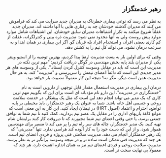 <div dir="rtl">

## رهبر خدمتگزار
 
به نظر می رسد که نوعی بیماری خطرناک به مدیران جدید سرایت می کند که فراموش می کنند که مدیران گذشته خودشان چه بد رفتاری هایی با آنها داشته اند. مدیران جدید غفلتاً شروع میکنند به تکرار اشتباهات مدیران سابق خودشان. این اشتباهات شامل موارد موارد پیش روست ولی به آنها محدود نمی شود: مدیریت ذره بینی و کنترلگرانه، غفلت از کم کاری بعضی افراد، و استخدام افراد بله قربان گو. اگر این بیماری در همان ابتدا و به سرعت درمان نشود، می تواند کل تیم را به کشتن دهد. 

وقتی که برای اولین بار به پست مدیریت ارتقا پیدا کردیم، بهترین توصیه را از استیو وینتر یکی از مدیران بلند پایه بخش مهندسی در گوگل دریافت کردیم: "مهم ترین نکته در مدیریت این است که باید در مقابل وسوسه کنترل کردن ایستاد.". یکی از وسوسه های هر مدیر جدیدی این است که دائماً اعضای تیمش را سرپرستی و "مدیریت" کند. به هر حال مدیریت همن است دیگر، مگر نه؟ نتیجه این کار معمولاً مصیبت بار خواهد بود. 

درمان این بیماری در مدیریت استعمال مقدار قابل توجهی از دارویی است به نام "خدمتگزاری در مدیریت". این دارو نام مؤدبانه ای است برای این که بگوییم مهم ترین کاری که یک مدیر می تواند انجام دهد این است که مثل یک پیشکار، در خدمت سلامت روحی و جسمی اهل خانه باشد. شما به عنوان یک رهبر خدمتگزار، باید محیطی بر پایه تواضع، احترام و اعتماد (اصول HRT) در تیمتان ایجاد کنید. این کار به این معنی است که موانع کاغذ بازیهای اداری را در مقابل یک عضو تیم بردارید، کمک کنید تا تیم شما به توافق جمعی برسد، یا حتی وقتی اعضای تیم شما مجبورند که تا دیروقت کار کنند برایشان شام تهیه کنید. یک مدیر خدمتگزار، چاله های سر راه تیم را پر می کند تا مسیر برای مهندسین هموار شود، و از این که دست خود را به کار آلوده کند هراسی ندارد. تنها "مدیریتی" که یک رهبر خدمتگزار انجام می دهد، مدیریت سلامتی فنی پروژه و فردی اعضای تیم است. هر چند که مدیریت فنی ممکن است ساده تر و در نتیجه وسوسه برانگیز تر به نظر برسد، مدیریت سلامت روحی و فردی اعضای تیم نیز به همان اندازه اهمیت دارد، هر چند که معمولاً بی نهایت سخت تر است.

</div>

